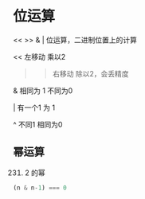 # 位运算
<< >> & | 位运算，二进制位置上的计算

<< 左移动 乘以2
>> 右移动 除以2，会丢精度

& 相同为 1 不同为0

| 有一个1 为 1

^ 不同1 相同为0

## 幂运算
231. 2 的幂
```js
(n & n-1) === 0
```



